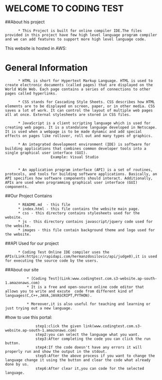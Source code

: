 WELCOME TO CODING TEST
=======================

##About his project

          * This Project is built for online compiler IDE.The files provided in this project have few high level language program compiler and we can add features to support more high level language code.

This website is hosted in AWS:
        
  General Information 
 =============================

          * HTML is short for Hypertext Markup Language. HTML is used to create electronic documents (called pages) that are displayed on the World Wide Web. Each page contains a series of connections to other pages called hyperlinks.

          * CSS stands for Cascading Style Sheets. CSS describes how HTML elements are to be displayed on screen, paper, or in other media. CSS saves a lot of work. It can control the layout of multiple web pages all at once. External stylesheets are stored in CSS files.

          * JavaScript is a client scripting language which is used for creating web pages. It is a standalone language developed in Netscape. It is used when a webpage is to be made dynamic and add special effects on pages like rollover, roll out and many types of graphics.

          * An integrated development environment (IDE) is software for building applications that combines common developer tools into a single graphical user interface (GUI).
                         Example: Visual Studio

     
          * An application program interface (API) is a set of routines, protocols, and tools for building software applications. Basically, an API specifies how software components should interact. Additionally, APIs are used when programming graphical user interface (GUI) components.   

##Our Project Contains

          * README.md  - this file
          * index.html - this file contains the website main page.
          * css - this directory contains stylesheets used for the website.
          * js - this directory contains javascript/jquery code used for the website.
          * images - this file contain background theme and logo used for the website.

##API Used for our project     

          * Coding Test Online IDE compiler uses the APIs(Link:https://rapidapi.com/hermanzdosilovic/api/judge0),it is used for executing the source code by the users.     

##About our site

              * [Coding Test](Link:www.codingtest.com.s3-website.ap-south-1.amazonaws.com)
              * It is a free and open-source online code editor that allows you to write and excute  code from different kind of languages(C,C++,JAVA,JAVASCRIPT,PYTHON).
              
              * Moreover,it is also useful for teaching and learning or just trying out a new language.
#how to use this portal:

                  step1:click the given link(www.codingtest.com.s3-website.ap-south-1.amazonaws.com)
                  step2:you can select the language what you want.
                  step3:After completing the code you can click the run button.
                  step4:If the code doesn't have any errors it will properly run and show the output in the stdout.
                  step5:After the above process if you want to change the language change it using the button and clear the code what already done by us.
                  step6:After clear it,you can code for the selected language.               
              
